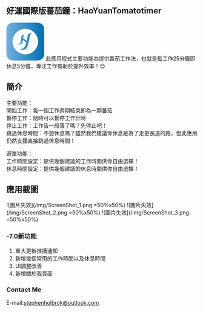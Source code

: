 ## 好運國際版蕃茄鐘：HaoYuanTomatotimer

![圖片失效](/img/icon_round.png) 此應用程式主要功能為提供番茄工作法，也就是每工作25分鐘即休息5分鐘，專注工作有助於提升效率！:blush:

## 簡介

主要功能：  
開始工作：每一個工作週期結束即為一顆蕃茄  
暫停工作：隨時可以暫停工作計時  
停止工作：工作告一段落了嗎？先停止吧！  
跳過休息時間：不想休息嗎？雖然我們建議你休息是為了走更長遠的路，但此應用仍然支援直接跳過休息時間！  

選單功能：  
工作時間設定：提供幾個建議的工作時間供你自由選擇！  
休息時間設定：提供幾個建議的休息時間供你自由選擇！ 

## 應用截圖 
![圖片失效](/img/ScreenShot_1.png =50%x50%) ![圖片失效](/img/ScreenShot_2.png =50%x50%) ![圖片失效](/img/ScreenShot_3.png =50%x50%)

### -7.0新功能

1. 重大更新推播通知
2. 新增幾個常用的工作時間以及休息時間
3. UI調整改善
4. 新增關於我頁面

### Contact Me
E-mail:stephenholbrok@outlook.com

